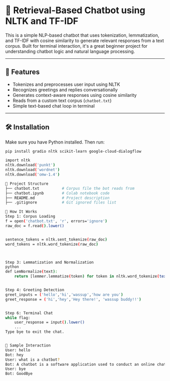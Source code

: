 # 🤖 Retrieval-Based Chatbot using NLTK and TF-IDF

This is a simple NLP-based chatbot that uses tokenization, lemmatization, and TF-IDF with cosine similarity to generate relevant responses from a text corpus. Built for terminal interaction, it's a great beginner project for understanding chatbot logic and natural language processing.

---

## 📌 Features

- Tokenizes and preprocesses user input using NLTK
- Recognizes greetings and replies conversationally
- Generates context-aware responses using cosine similarity
- Reads from a custom text corpus (`chatbot.txt`)
- Simple text-based chat loop in terminal

---

## 🛠️ Installation

Make sure you have Python installed. Then run:

```bash
pip install gradio nltk scikit-learn google-cloud-dialogflow

import nltk
nltk.download('punkt')
nltk.download('wordnet')
nltk.download('omw-1.4')

📂 Project Structure
├── chatbot.txt          # Corpus file the bot reads from
├── chatbot.ipynb        # Colab notebook code
├── README.md            # Project description
├── .gitignore           # Git ignored files list

🧠 How It Works
Step 1: Corpus Loading
f = open('chatbot.txt', 'r', errors='ignore')
raw_doc = f.read().lower()


sentence_tokens = nltk.sent_tokenize(raw_doc)
word_tokens = nltk.word_tokenize(raw_doc)



Step 3: Lemmatization and Normalization
python
def LemNormalize(text):
    return [lemmer.lemmatize(token) for token in nltk.word_tokenize(text.lower().translate(str.maketrans('', '', string.punctuation)))]


Step 4: Greeting Detection
greet_inputs = ('hello','hi','wassup','how are you')
greet_response = ('hi','hey','Hey there!', 'wassup buddy!!')


Step 6: Terminal Chat
while flag:
    user_response = input().lower()
    ...
Type bye to exit the chat.


💬 Sample Interaction
User: hello
Bot: hey
User: what is a chatbot?
Bot: A chatbot is a software application used to conduct an online chat conversation...
User: bye
Bot: GoodBye



